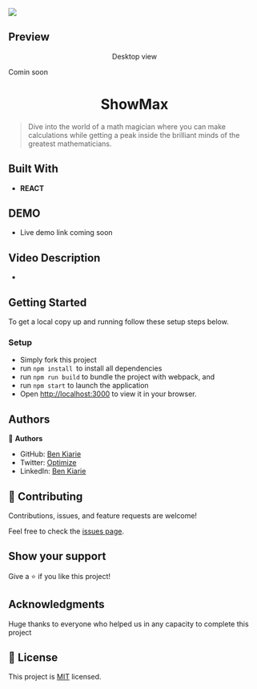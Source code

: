 ![](https://img.shields.io/badge/Microverse-blueviolet)

## Preview
<p align="center">Desktop view</p>

Comin soon

<h1 align="center"> ShowMax </h1>

> Dive into the world of a math magician where you can make calculations while getting a peak inside the brilliant minds of the greatest mathematicians.


## Built With

- **REACT** 

## DEMO

- Live demo link coming soon 
  
## Video Description

- 

## Getting Started

To get a local copy up and running follow these setup steps below.

### Setup

- Simply fork this project
- run `npm install `to install all dependencies
- run `npm run build` to bundle the project with webpack, and
- run `npm start` to launch the application
- Open [http://localhost:3000](http://localhost:3000) to view it in your browser.

## Authors

👤 **Authors**

- GitHub: [Ben Kiarie](https://github.com/Mikelobi)
- Twitter: [Optimize](https://twitter.com/@omulum)
- LinkedIn: [Ben Kiarie](https://www.linkedin.com/in/benjamin-kiarie-180b66149/)

## 🤝 Contributing

Contributions, issues, and feature requests are welcome!

Feel free to check the [issues page](https://github.com/Benmuiruri/Maths-Magician-Project/issues).

## Show your support

Give a ⭐️ if you like this project!

## Acknowledgments

Huge thanks to everyone who helped us in any capacity to complete this project

## 📝 License

This project is [MIT](https://opensource.org/licenses/MIT) licensed.